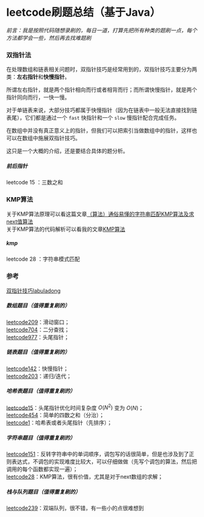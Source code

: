 # leetcode刷题总结（基于Java）

*前言：我是按照代码随想录刷的，每日一道，打算先把所有种类的题刷一点，每个方法都学会一些，然后再去找难题刷*



### 双指针法

在处理数组和链表相关问题时，双指针技巧是经常用到的，双指针技巧主要分为两类：**左右指针**和**快慢指针**。

所谓左右指针，就是两个指针相向而行或者相背而行；而所谓快慢指针，就是两个指针同向而行，一快一慢。

对于单链表来说，大部分技巧都属于快慢指针（因为在链表中一般无法直接找到链表尾），它们都是通过一个 `fast` 快指针和一个 `slow` 慢指针配合完成任务。

在数组中并没有真正意义上的指针，但我们可以把索引当做数组中的指针，这样也可以在数组中施展双指针技巧。



这只是一个大概的介绍，还是要结合具体的题分析。

##### 前后指针

leetcode 15 ：三数之和

### KMP算法

关于KMP算法原理可以看这篇文章[（算法）通俗易懂的字符串匹配KMP算法及求next值算法](https://blog.csdn.net/qq_37969433/article/details/82947411)     
关于KMP算法的代码解析可以看我的文章[KMP算法](https://blog.csdn.net/miserable_world/article/details/130116323?spm=1001.2014.3001.5501)

##### kmp

leetcode 28 ：字符串模式匹配



### 参考

[双指针技巧labuladong](https://labuladong.github.io/algo/di-ling-zh-bfe1b/shuang-zhi-fa4bd/)     

##### 数组题目（值得重复刷的）

[leetcode209](https://github.com/Quinlan7/Mynote/blob/main/note_leetcode/Array/209.md)：滑动窗口；     
[leetcode704](https://github.com/Quinlan7/Mynote/blob/main/note_leetcode/Array/704.md)：二分查找；      
[leetcode977](https://github.com/Quinlan7/Mynote/blob/main/note_leetcode/Array/977.md)：头尾指针；     

##### 链表题目（值得重复刷的）

[leetcode142](https://github.com/Quinlan7/Mynote/blob/main/note_leetcode/Linked_Tables/142.md)：快慢指针；      
[leetcode203](https://github.com/Quinlan7/Mynote/blob/main/note_leetcode/Linked_Tables/203.md)：递归/迭代；     

##### 哈希表题目（值得重复刷的）

[leetcode15](https://github.com/Quinlan7/Mynote/blob/main/note_leetcode/Hash_Tables/15.md)：头尾指针优化时间复杂度 $O(N^2)$ 变为 $O(N)$；      
[leetcode454](https://github.com/Quinlan7/Mynote/blob/main/note_leetcode/Hash_Tables/454.md)：简单的四数之和（分治）；      
[leetcode1](https://github.com/Quinlan7/Mynote/blob/main/note_leetcode/Hash_Tables/1.md)：哈希表或者头尾指针（先排序）；      

##### 字符串题目（值得重复刷的）

[leetcode151](https://github.com/Quinlan7/Mynote/blob/main/note_leetcode/String/151.md)：反转字符串中的单词顺序，调包写的话很简单，但是也涉及到了正则表达式，不调包的实现难度比较大，可以仔细做做（先写个调包的算法，然后把调用的每个函数都实现一遍）；         
[leetcode28](https://github.com/Quinlan7/Mynote/blob/main/note_leetcode/String/28.md)：KMP算法，很有价值，尤其是对于next数组的求解；      

##### 栈与队列题目（值得重复刷的）

[leetcode239](https://leetcode.cn/problems/sliding-window-maximum/)：双端队列，很不错，有一些小的点很难想到
